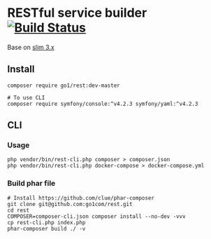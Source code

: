 RESTful service builder [![Build Status](https://travis-ci.org/go1com/rest.svg?branch=master)](https://travis-ci.org/go1com/rest)
====

Base on [slim 3.x](https://www.slimframework.com/)

## Install

```
composer require go1/rest:dev-master

# To use CLI
composer require symfony/console:^v4.2.3 symfony/yaml:^v4.2.3
```

## CLI

### Usage

```
php vendor/bin/rest-cli.php composer > composer.json
php vendor/bin/rest-cli.php docker-compose > docker-compose.yml
```

### Build phar file

```
# Install https://github.com/clue/phar-composer
git clone git@github.com:go1com/rest.git
cd rest
COMPOSER=composer-cli.json composer install --no-dev -vvv
cp rest-cli.php index.php
phar-composer build ./ -v
```
